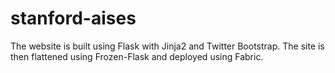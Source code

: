 stanford-aises
==============

The website is built using Flask with Jinja2 and Twitter Bootstrap. The site is then flattened using Frozen-Flask and deployed using Fabric.
